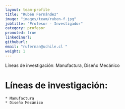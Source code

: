 ```yaml
---
layout: team-profile
title: "Rubén Fernández"
image: "images/team/ruben-f.jpg"
jobtitle: "Profesor - Investigador"
category: profesor
promoted: true
linkedinurl: 
githuburl: 
email: "rufernan@uchile.cl "
weight: 1
---
```


Líneas de investigación: Manufactura, Diseño Mecánico

<!--more-->

# Líneas de investigación: 
    * Manufactura
    * Diseño Mecánico